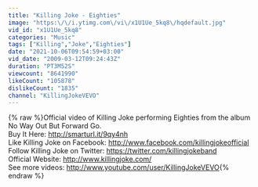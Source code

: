```yaml
---
title: "Killing Joke - Eighties"
image: "https:\/\/i.ytimg.com\/vi\/x1U1Ue_5kq8\/hqdefault.jpg"
vid_id: "x1U1Ue_5kq8"
categories: "Music"
tags: ["Killing","Joke","Eighties"]
date: "2021-10-06T09:54:59+03:00"
vid_date: "2009-03-12T09:24:43Z"
duration: "PT3M52S"
viewcount: "8641990"
likeCount: "105878"
dislikeCount: "1835"
channel: "KillingJokeVEVO"
---
```

{% raw %}Official video of Killing Joke performing Eighties from the album No Way Out But Forward Go. <br />Buy It Here: <a rel="nofollow" target="blank" href="http://smarturl.it/9qy4nh">http://smarturl.it/9qy4nh</a>  <br />Like Killing Joke on Facebook: <a rel="nofollow" target="blank" href="http://www.facebook.com/killingjokeofficial">http://www.facebook.com/killingjokeofficial</a> <br />Follow Killing Joke on Twitter: <a rel="nofollow" target="blank" href="https://twitter.com/killingjokeband">https://twitter.com/killingjokeband</a> <br />Official Website: <a rel="nofollow" target="blank" href="http://www.killingjoke.com/">http://www.killingjoke.com/</a> <br />See more videos: <a rel="nofollow" target="blank" href="http://www.youtube.com/user/KillingJokeVEVO">http://www.youtube.com/user/KillingJokeVEVO</a>{% endraw %}
